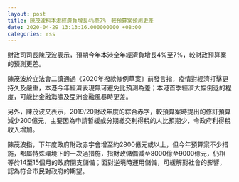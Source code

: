 ```yaml
---
layout: post
title: 陳茂波料本港經濟負增長4%至7%　較預算案預測更差
date: 2020-04-29 13:13:16.000000000 +08:00
categories: rss
---
```


財政司司長陳茂波表示，預期今年本港全年經濟負增長4%至7%，較財政預算案的預測更差。

陳茂波於立法會二讀通過《2020年撥款條例草案》前發言指，疫情對經濟打擊更持久及嚴重，本港今年經濟表現無可避免比預測為差；本港首季經濟大幅倒退的程度，可能比金融海嘯及亞洲金融風暴時更差。

另外，陳茂波又表示，2019/20財政年度的綜合赤字，較預算案時提出的修訂預算減少200億元，主要因為申請暫緩或分期繳交利得稅的人比預期少，令政府利得稅收入增加。

陳茂波指，下年度政府財政赤字會增至約2800億元或以上，但今年預算案不少措施，都屬特殊環境下的一次過措施，指財政儲備減至8000億至9000億元，仍相等於14至15個月的政府開支儲備；面對逆境時運用儲備，可緩解對社會的影響，認為符合市民對政府的期望。
